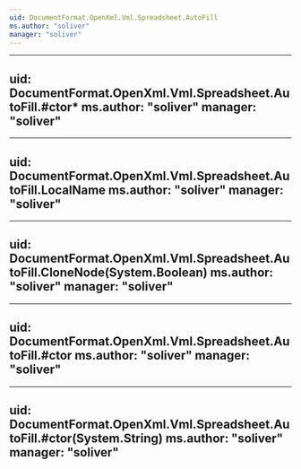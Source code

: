 ```yaml
---
uid: DocumentFormat.OpenXml.Vml.Spreadsheet.AutoFill
ms.author: "soliver"
manager: "soliver"
---
```


---
uid: DocumentFormat.OpenXml.Vml.Spreadsheet.AutoFill.#ctor*
ms.author: "soliver"
manager: "soliver"
---

---
uid: DocumentFormat.OpenXml.Vml.Spreadsheet.AutoFill.LocalName
ms.author: "soliver"
manager: "soliver"
---

---
uid: DocumentFormat.OpenXml.Vml.Spreadsheet.AutoFill.CloneNode(System.Boolean)
ms.author: "soliver"
manager: "soliver"
---

---
uid: DocumentFormat.OpenXml.Vml.Spreadsheet.AutoFill.#ctor
ms.author: "soliver"
manager: "soliver"
---

---
uid: DocumentFormat.OpenXml.Vml.Spreadsheet.AutoFill.#ctor(System.String)
ms.author: "soliver"
manager: "soliver"
---
